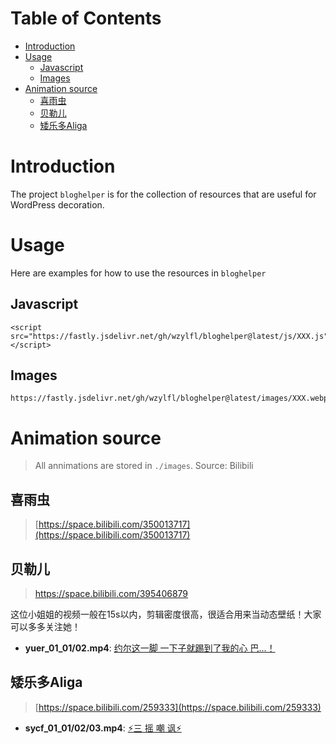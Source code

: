 # Table of Contents

- [Introduction](#Introduction)
- [Usage](#Usage)
  - [Javascript](#Javascript)
  - [Images](#Images)
- [Animation source](#Animation-source)
  - [喜雨虫](#喜雨虫)
  - [贝勒儿](#贝勒儿)
  - [矮乐多Aliga](#矮乐多Aliga)

# Introduction

The project `bloghelper` is for the collection of resources that are useful for WordPress decoration.

# Usage

Here are examples for how to use the resources in `bloghelper`

## Javascript

```php+HTML
<script src="https://fastly.jsdelivr.net/gh/wzylfl/bloghelper@latest/js/XXX.js"></script>
```

## Images

```
https://fastly.jsdelivr.net/gh/wzylfl/bloghelper@latest/images/XXX.webp
```

# Animation source

> All annimations are stored in `./images`. Source: Bilibili

## 喜雨虫

> [https://space.bilibili.com/350013717](https://space.bilibili.com/350013717)

## 贝勒儿

> https://space.bilibili.com/395406879

这位小姐姐的视频一般在15s以内，剪辑密度很高，很适合用来当动态壁纸！大家可以多多关注她！

+ **yuer_01_01/02.mp4**: [约尔这一脚 一下子就踢到了我的心 巴...！](https://www.bilibili.com/video/BV1fZ4y147Ry)

## 矮乐多Aliga

> [https://space.bilibili.com/259333](https://space.bilibili.com/259333)

+ **sycf_01_01/02/03.mp4**: [⚡三 摇 嘲 讽⚡](https://www.bilibili.com/video/BV1pZ4y1e7Kv)

